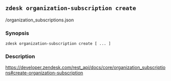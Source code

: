 ## `zdesk organization-subscription create`

/organization_subscriptions.json

### Synopsis

    zdesk organization-subscription create [ ... ]

### Description

https://developer.zendesk.com/rest_api/docs/core/organization_subscriptions#create-organization-subscription

